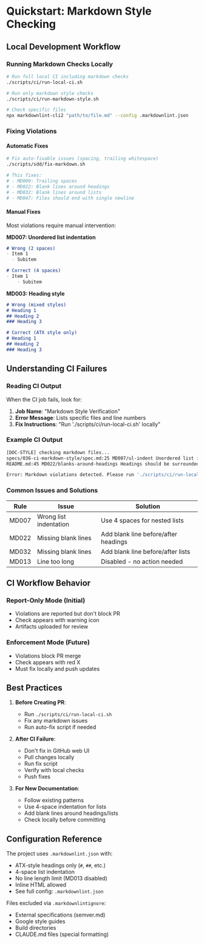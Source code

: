 # Quickstart: Markdown Style Checking

## Local Development Workflow

### Running Markdown Checks Locally

```bash
# Run full local CI including markdown checks
./scripts/ci/run-local-ci.sh

# Run only markdown style checks
./scripts/ci/run-markdown-style.sh

# Check specific files
npx markdownlint-cli2 "path/to/file.md" --config .markdownlint.json
```

### Fixing Violations

#### Automatic Fixes

```bash
# Fix auto-fixable issues (spacing, trailing whitespace)
./scripts/sdd/fix-markdown.sh

# This fixes:
# - MD009: Trailing spaces
# - MD022: Blank lines around headings
# - MD032: Blank lines around lists
# - MD047: Files should end with single newline
```

#### Manual Fixes

Most violations require manual intervention:

**MD007: Unordered list indentation**

```markdown
# Wrong (2 spaces)
- Item 1
  - Subitem

# Correct (4 spaces)
- Item 1
    - Subitem
```

**MD003: Heading style**

```markdown
# Wrong (mixed styles)
# Heading 1
## Heading 2
### Heading 3

# Correct (ATX style only)
# Heading 1
## Heading 2
### Heading 3
```

## Understanding CI Failures

### Reading CI Output

When the CI job fails, look for:

1. **Job Name**: "Markdown Style Verification"
2. **Error Message**: Lists specific files and line numbers
3. **Fix Instructions**: "Run './scripts/ci/run-local-ci.sh' locally"

### Example CI Output

```bash
[DOC-STYLE] checking markdown files...
specs/036-ci-markdown-style/spec.md:25 MD007/ul-indent Unordered list indentation [Expected: 4; Actual: 2]
README.md:45 MD022/blanks-around-headings Headings should be surrounded by blank lines

Error: Markdown violations detected. Please run './scripts/ci/run-local-ci.sh' locally and fix issues before pushing.
```

### Common Issues and Solutions

| Rule | Issue | Solution |
|------|-------|----------|
| MD007 | Wrong list indentation | Use 4 spaces for nested lists |
| MD022 | Missing blank lines | Add blank line before/after headings |
| MD032 | Missing blank lines | Add blank line before/after lists |
| MD013 | Line too long | Disabled - no action needed |

## CI Workflow Behavior

### Report-Only Mode (Initial)

- Violations are reported but don't block PR
- Check appears with warning icon
- Artifacts uploaded for review

### Enforcement Mode (Future)

- Violations block PR merge
- Check appears with red X
- Must fix locally and push updates

## Best Practices

1. **Before Creating PR**:
   - Run `./scripts/ci/run-local-ci.sh`
   - Fix any markdown issues
   - Run auto-fix script if needed

2. **After CI Failure**:
   - Don't fix in GitHub web UI
   - Pull changes locally
   - Run fix script
   - Verify with local checks
   - Push fixes

3. **For New Documentation**:
   - Follow existing patterns
   - Use 4-space indentation for lists
   - Add blank lines around headings/lists
   - Check locally before committing

## Configuration Reference

The project uses `.markdownlint.json` with:

- ATX-style headings only (`#`, `##`, etc.)
- 4-space list indentation
- No line length limit (MD013 disabled)
- Inline HTML allowed
- See full config: `.markdownlint.json`

Files excluded via `.markdownlintignore`:

- External specifications (semver.md)
- Google style guides
- Build directories
- CLAUDE.md files (special formatting)
